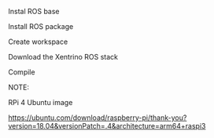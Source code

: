 


Instal ROS base

Install ROS package

Create workspace

Download the Xentrino ROS stack

Compile 

NOTE:

RPi 4 Ubuntu image

https://ubuntu.com/download/raspberry-pi/thank-you?version=18.04&versionPatch=.4&architecture=arm64+raspi3
